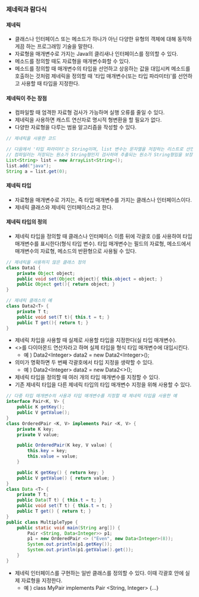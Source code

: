 ### 제네릭과 람다식

#### 제네릭

- 클래스나 인터페이스 또는 메소드가 하나가 아닌 다양한 유형의 객체에 대해 동작하게끔 하는 프로그래밍 기술을 말한다.
- 자료형을 매개변수로 가지는 Java의 클리새나 인터페이스를 정의할 수 있다.
- 메소드를 정의할 때도 자료형을 매개변수화할 수 있다.
- 메소드를 정의할 때 매개변수의 타입을 선언하고 상응하는 값을 대입시켜 메소드를 호출하는 것처럼 제네릭을 정의할 때 '타입 매개변수(또는 타입 파라미터)'를 선언하고 사용할 때 타입을 지정한다.

#### 제네릭이 주는 장점

- 컴파일할 때 엄격한 자료형 검사가 가능하며 실행 오류를 줄일 수 있다.
- 제네릭을 사용하면 캐스트 연산자로 명시적 형변환을 할 필요가 없다.
- 다양한 자료형을 다루는 범용 알고리즘을 작성할 수 있다.

```java
// 제네릭을 사용한 코드

// 다음에서 '타입 파라미터'는 String이며, list 변수는 문자열을 저장하는 리스트로 선언되었다.
// 컴파일러는 저장되는 원소가 String형인지 검사하며 추출되는 원소가 String형임을 보장한다.
List<String> list = new ArrayList<String>();
list.add("java");
String a = list.get(0);
```

#### 제네릭 타입

- 자료형을 매개변수로 가지는, 즉 타입 매개변수를 가지는 클래스나 인터페이스이다.
- 제네릭 클래스와 제네릭 인터페이스라고 한다.

#### 제네릭 타입의 정의

- 제네릭 타입을 정의할 때 클래스나 인터페이스 이름 뒤에 각괄호 ()를 사용하여 타입 매개변수를 표시한다(형식 타입 변수). 타입 매개변수는 필드의 자료형, 메소드에서 매개변수의 자료형, 메소드의 반환형으로 사용될 수 있다.

```java
// 제네릭을 사용하지 않은 클래스 정의
class Data1 {
    private Object object;
    public void set(Object object){ this.object = object; }
    public Object get(){ return object; }
}
```

```java
// 제네릭 클래스의 예
class Data2<T> {
    private T t;
    public void set(T t){ this.t = t; }
    public T get(){ return t; }
}
```

- 제네릭 차입을 사용할 때 실제로 사용할 타입을 지정한다(실 타입 매개변수).
- <>를 다이아몬드 연산자라고 하며 실제 타입을 형식 타입 매개변수에 대입시킨다.
  - 예 ) Data2\<Integer\> data2 = new Data2\<Integer\>();
- 의미가 명확하면 두 번째 각괄호에서 타입 지정을 생략할 수 있다.
  - 예 ) Data2\<Integer\> data2 = new Data2\<\>();
- 제네릭 타입을 정의할 때 여러 개의 타입 매개변수를 지정할 수 있다.
- 기존 제네릭 타입을 다른 제네릭 타입의 타입 매개변수 지정을 위해 사용할 수 있다.

```java
// 다중 타입 매개변수의 사용과 타입 매개변수를 지정할 때 제네릭 타입을 사용한 예
interface Pair<K, V> {
    public K getKey();
    public V getValue();
}
class OrderedPair <K, V> implements Pair <K, V> {
    private K key;
    private V value;

    public OrderedPair(K key, V value) {
        this.key = key;
        this.value = value;
    }

    public K getKey() { return key; }
    public V getValue() { return value; }
}
class Data <T> {
    private T t;
    public Data(T t) { this.t = t; }
    public void set(T t) { this.t = t; }
    public T get() { return t; }
}
public class MultipleType {
    public static void main(String arg[]) {
        Pair <String, Data<Integer>> p1;
        p1 = new OrderedPair <> ("Even", new Data<Integer>(8));
        System.out.println(p1.getKey());
        System.out.println(p1.getValue().get());
    }
}
```

- 제네릭 인터페이스를 구현하는 일반 클래스를 정의할 수 있다. 이때 각괄호 안에 실제 자료형을 지정한다.
  - 예 ) class MyPair implements Pair \<String, Integer\> {...}
